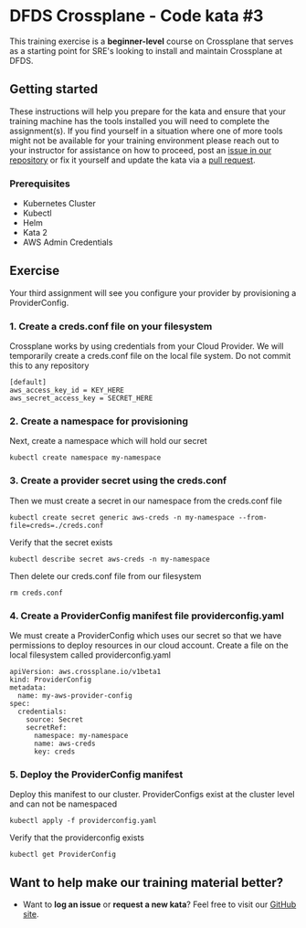 DFDS Crossplane - Code kata #3
======================================

This training exercise is a **beginner-level** course on Crossplane that serves as a starting point for SRE's looking to install and maintain Crossplane at DFDS.

## Getting started
These instructions will help you prepare for the kata and ensure that your training machine has the tools installed you will need to complete the assignment(s). If you find yourself in a situation where one of more tools might not be available for your training environment please reach out to your instructor for assistance on how to proceed, post an [issue in our repository](https://github.com/dfds/dojo/issues) or fix it yourself and update the kata via a [pull request](https://github.com/dfds/dojo/pulls).

### Prerequisites
* Kubernetes Cluster
* Kubectl
* Helm
* Kata 2
* AWS Admin Credentials

## Exercise
Your third assignment will see you configure your provider by provisioning a ProviderConfig. 

### 1. Create a creds.conf file on your filesystem

Crossplane works by using credentials from your Cloud Provider. We will temporarily create a creds.conf file on the local file system. Do not commit this to any repository

```
[default]
aws_access_key_id = KEY_HERE
aws_secret_access_key = SECRET_HERE

```

### 2. Create a namespace for provisioning

Next, create a namespace which will hold our secret

```
kubectl create namespace my-namespace
```

### 3. Create a provider secret using the creds.conf

Then we must create a secret in our namespace from the creds.conf file

```
kubectl create secret generic aws-creds -n my-namespace --from-file=creds=./creds.conf
```

Verify that the secret exists

```
kubectl describe secret aws-creds -n my-namespace
```

Then delete our creds.conf file from our filesystem

```
rm creds.conf
```

### 4. Create a ProviderConfig manifest file providerconfig.yaml

We must create a ProviderConfig which uses our secret so that we have permissions to deploy resources in our cloud account. Create a file on the local filesystem called providerconfig.yaml

```
apiVersion: aws.crossplane.io/v1beta1
kind: ProviderConfig
metadata:
  name: my-aws-provider-config
spec:
  credentials:
    source: Secret
    secretRef:
      namespace: my-namespace
      name: aws-creds
      key: creds
```

### 5. Deploy the ProviderConfig manifest

Deploy this manifest to our cluster. ProviderConfigs exist at the cluster level and can not be namespaced

```
kubectl apply -f providerconfig.yaml
```

Verify that the providerconfig exists

```
kubectl get ProviderConfig
```

## Want to help make our training material better?
 * Want to **log an issue** or **request a new kata**? Feel free to visit our [GitHub site](https://github.com/dfds/dojo/issues).
